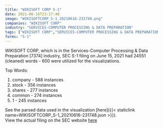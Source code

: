 ```yaml
---
title: "WIKISOFT CORP S-1"
date: 2021-06-16T23:17:48
image: "WIKISOFTCORP_S-1_20210616-231748.png"
companies: "WIKISOFT CORP"
industry: "SERVICES-COMPUTER PROCESSING & DATA PREPARATION"
tags: ["WIKISOFT CORP","SERVICES-COMPUTER PROCESSING & DATA PREPARATION","06-15-2021","S-1"]
forms: "S-1"
---
```

WIKISOFT CORP, which is in the Services-Computer Processing & Data Preparation [7374] industry, SEC S-1 filing on June 15, 2021 had 24551 (cleaned) words - 600 were utilized for the visualizations.

Top Words:
1. company - 588 instances
2. stock - 356 instances
3. shares - 277 instances
4. common - 274 instances
5. 1 - 245 instances


See the parsed data used in the visualization [here]({{< staticlink name=WIKISOFTCORP_S-1_20210616-231748.json >}}).  
View the actual filing on the SEC website [here](https://www.sec.gov/Archives/edgar/data/1393781/0001663577-21-000293.txt)